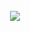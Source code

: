 <div align="center">
  <br />
    <a href="https://youtu.be/EZajJGOMWas" target="_blank">
      <img src="https://github.com/shivaakira12/test/blob/main/Article.png">
    </a>
  <br />
